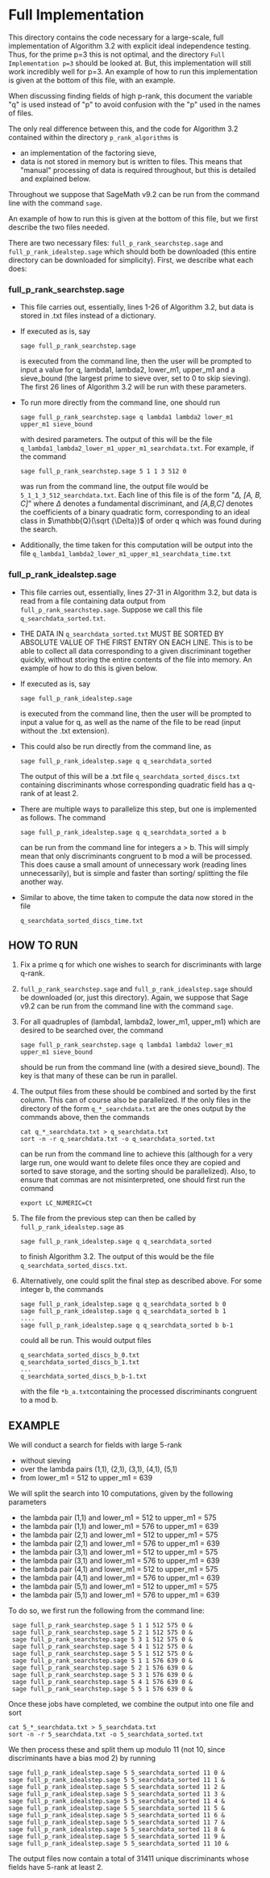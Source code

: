 

# Full Implementation

This directory contains the code necessary for a large-scale, full implementation of Algorithm 3.2 with explicit ideal independence testing. Thus, for the prime p=3 this is not optimal, and the directory `Full Implementation p=3` should be looked at. But, this implementation will still work incredibly well for p=3. An example of how to run this implementation is given at the bottom of this file, with an example. 

When discussing finding fields of high p-rank, this document the variable "q" is used instead of "p" to avoid confusion with the "p" used in the names of files.

The only real difference between this, and the code for Algorithm 3.2 contained within the directory `p_rank_algorithms` is 
* an implementation of the factoring sieve,
* data is not stored in memory but is written to files. This means that "manual" processing of data is required throughout, but this is detailed and explained below. 

Throughout we suppose that SageMath v9.2 can be run from the command line with the command `sage`. 

An example of how to run this is given at the bottom of this file, but we first describe the two files needed. 

There are two necessary files: `full_p_rank_searchstep.sage` and `full_p_rank_idealstep.sage` which should both be downloaded (this entire directory can be downloaded for simplicity). First, we describe what each does:

### full_p_rank_searchstep.sage
 * This file carries out, essentially, lines 1-26 of Algorithm 3.2, but data is stored in .txt files instead of a dictionary.
 * If executed as is, say 
    ```
    sage full_p_rank_searchstep.sage
    ```
    is executed from the command line, then the user will be prompted to input a value for q, lambda1, lambda2, lower_m1, upper_m1 and a sieve_bound (the largest prime to sieve over, set to 0 to skip sieving). The first 26 lines of Algorithm 3.2 will be run with these parameters. 
 * To run more directly from the command line, one should run

    ```
    sage full_p_rank_searchstep.sage q lambda1 lambda2 lower_m1 upper_m1 sieve_bound
    ```
    with desired parameters. The output of this will be the file `q_lambda1_lambda2_lower_m1_upper_m1_searchdata.txt`. For example, if the command 

    ```
    sage full_p_rank_searchstep.sage 5 1 1 3 512 0
    ```
    was run from the command line, the output file would be `5_1_1_3_512_searchdata.txt`. Each line of this file is of the form "*$\Delta$, [A, B, C]*" where $\Delta$ denotes a fundamental discriminant, and *[A,B,C]* denotes the coefficients of a binary quadratic form, corresponding to an ideal class in $\mathbb{Q}(\sqrt {\Delta})$ of order q which was found during the search. 
 * Additionally, the time taken for this computation will be output into the file `q_lambda1_lambda2_lower_m1_upper_m1_searchdata_time.txt`

          
 ### full_p_rank_idealstep.sage
 * This file carries out, essentially, lines 27-31 in Algorithm 3.2, but data is read from a file containing data output from `full_p_rank_searchstep.sage`. Suppose we call this file `q_searchdata_sorted.txt`.
 *  THE DATA IN `q_searchdata_sorted.txt` MUST BE SORTED BY ABSOLUTE VALUE OF THE FIRST ENTRY ON EACH LINE. This is to be able to collect all data corresponding to a given discriminant together quickly, without storing the entire contents of the file into memory. An example of how to do this is given below. 
 *  If executed as is, say  
    ```
    sage full_p_rank_idealstep.sage
    ```
    is executed from the command line, then the user will be prompted to input a value for q, as well as the name of the file to be read (input without the .txt extension). 
    
 * This could also be run directly from the command line, as 
    ```
    sage full_p_rank_idealstep.sage q q_searchdata_sorted
    ```
    The output of this will be a .txt file `q_searchdata_sorted_discs.txt` containing discriminants whose corresponding quadratic field has a q-rank of at least 2. 
      

 * There are multiple ways to parallelize this step, but one is implemented as follows. The command 
    ```
    sage full_p_rank_idealstep.sage q q_searchdata_sorted a b
    ```
      can be run from the command line for integers a > b. This will simply mean that only discriminants congruent to b mod a will be processed. This does cause a small amount of unnecessary work (reading lines unnecessarily), but is simple and faster than sorting/ splitting the file another way.    

 * Similar to above, the time taken to compute the data now stored in the file     
    ```
    q_searchdata_sorted_discs_time.txt
    ```



## HOW TO RUN 
1. Fix a prime q for which one wishes to search for discriminants with large q-rank. 
  1. `full_p_rank_searchstep.sage` and `full_p_rank_idealstep.sage` should be downloaded (or, just this directory). Again, we suppose that Sage v9.2 can be run from the command line with the command `sage`. 
 2. For all  quadruples of (lambda1, lambda2, lower_m1, upper_m1)  which are desired to be searched over, the command 
    ```
    sage full_p_rank_searchstep.sage q lambda1 lambda2 lower_m1 upper_m1 sieve_bound
    ```
      should be run from the command line (with a desired sieve_bound). The key is that many of these can be run in parallel. 
 3. The output files from these should be combined and sorted by the first column. This can of course also be parallelized. If the only files in the directory of the form `q_*_searchdata.txt` are the ones output by the commands above, then the commands
    ```
    cat q_*_searchdata.txt > q_searchdata.txt
    sort -n -r q_searchdata.txt -o q_searchdata_sorted.txt
    ```

       can be run from the command line to achieve this (although for a very large run, one would want to delete files once they are copied and sorted to save storage, and the sorting should be parallelized). Also, to ensure that commas are not misinterpreted, one should first run the command 
    ```
    export LC_NUMERIC=Ct
    ```       
2. The file from the previous step can then be called by `full_p_rank_idealstep.sage` as
    ```
    sage full_p_rank_idealstep.sage q q_searchdata_sorted
    ```     
      to finish Algorithm 3.2. The output of this would be the file `q_searchdata_sorted_discs.txt`. 
3.  Alternatively, one could split the final step as described above. For some integer b, the commands 
    ```
    sage full_p_rank_idealstep.sage q q_searchdata_sorted b 0
    sage full_p_rank_idealstep.sage q q_searchdata_sorted b 1
    ....
    sage full_p_rank_idealstep.sage q q_searchdata_sorted b b-1
    ```     
       could all be run. This would output files 
    ```
    q_searchdata_sorted_discs_b_0.txt
    q_searchdata_sorted_discs_b_1.txt
    ...
    q_searchdata_sorted_discs_b_b-1.txt
    ```    
       with the file  `*b_a.txt`containing the processed discriminants congruent to a mod b. 

## EXAMPLE
   We will conduct a search for fields with large 5-rank
   * without sieving
   * over the lambda pairs (1,1), (2,1), (3,1), (4,1), (5,1)
   * from lower_m1 = 512 to upper_m1 = 639
   
   We will split the search into 10 computations, given by the following parameters 
             
   * the lambda pair (1,1) and lower_m1 = 512 to upper_m1 = 575
   * the lambda pair (1,1) and lower_m1 = 576 to upper_m1 = 639
   * the lambda pair (2,1) and lower_m1 = 512 to upper_m1 = 575
   * the lambda pair (2,1) and lower_m1 = 576 to upper_m1 = 639
   * the lambda pair (3,1) and lower_m1 = 512 to upper_m1 = 575
   * the lambda pair (3,1) and lower_m1 = 576 to upper_m1 = 639
   * the lambda pair (4,1) and lower_m1 = 512 to upper_m1 = 575
   * the lambda pair (4,1) and lower_m1 = 576 to upper_m1 = 639
   * the lambda pair (5,1) and lower_m1 = 512 to upper_m1 = 575
   * the lambda pair (5,1) and lower_m1 = 576 to upper_m1 = 639

To do so, we first run the following from the command line:
   ```
    sage full_p_rank_searchstep.sage 5 1 1 512 575 0 &
    sage full_p_rank_searchstep.sage 5 2 1 512 575 0 &
    sage full_p_rank_searchstep.sage 5 3 1 512 575 0 &
    sage full_p_rank_searchstep.sage 5 4 1 512 575 0 &
    sage full_p_rank_searchstep.sage 5 5 1 512 575 0 &
    sage full_p_rank_searchstep.sage 5 1 1 576 639 0 &
    sage full_p_rank_searchstep.sage 5 2 1 576 639 0 &
    sage full_p_rank_searchstep.sage 5 3 1 576 639 0 &
    sage full_p_rank_searchstep.sage 5 4 1 576 639 0 &
    sage full_p_rank_searchstep.sage 5 5 1 576 639 0 &
``` 

 Once these jobs have completed, we combine the output into one file and sort
     
    cat 5_*_searchdata.txt > 5_searchdata.txt
    sort -n -r 5_searchdata.txt -o 5_searchdata_sorted.txt
We then process these and split them up modulo 11 (not 10, since discriminants have a bias mod 2) by running 

    sage full_p_rank_idealstep.sage 5 5_searchdata_sorted 11 0 &
    sage full_p_rank_idealstep.sage 5 5_searchdata_sorted 11 1 &
    sage full_p_rank_idealstep.sage 5 5_searchdata_sorted 11 2 &
    sage full_p_rank_idealstep.sage 5 5_searchdata_sorted 11 3 &
    sage full_p_rank_idealstep.sage 5 5_searchdata_sorted 11 4 &
    sage full_p_rank_idealstep.sage 5 5_searchdata_sorted 11 5 &
    sage full_p_rank_idealstep.sage 5 5_searchdata_sorted 11 6 &
    sage full_p_rank_idealstep.sage 5 5_searchdata_sorted 11 7 &
    sage full_p_rank_idealstep.sage 5 5_searchdata_sorted 11 8 &
    sage full_p_rank_idealstep.sage 5 5_searchdata_sorted 11 9 &
    sage full_p_rank_idealstep.sage 5 5_searchdata_sorted 11 10 &
  The output files now contain a total of 31411 unique discriminants whose fields have 5-rank at least 2. 
        
        
